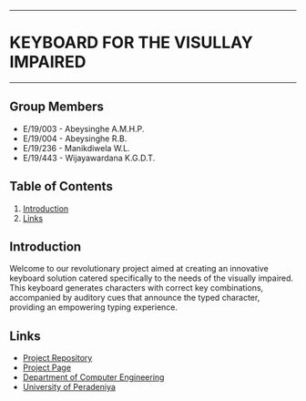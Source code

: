 ___
# KEYBOARD FOR THE VISULLAY IMPAIRED

___

## Group Members
- E/19/003 - Abeysinghe A.M.H.P.
- E/19/004 - Abeysinghe R.B.
- E/19/236 - Manikdiwela W.L.
- E/19/443 - Wijayawardana K.G.D.T.
## Table of Contents
1. [Introduction](#introduction)
2. [Links](#links)

## Introduction

Welcome to our revolutionary project aimed at creating an innovative keyboard solution catered specifically to the needs of the visually impaired. This keyboard generates characters with correct key combinations, accompanied by auditory cues that announce the typed character, providing an empowering typing experience.

## Links
- [Project Repository](https://github.com/cepdnaclk/e19-co227-Keyboard-for-Visually-Impaired)
- [Project Page]()
- [Department of Computer Engineering](http://www.ce.pdn.ac.lk/)
- [University of Peradeniya](https://eng.pdn.ac.lk/)
